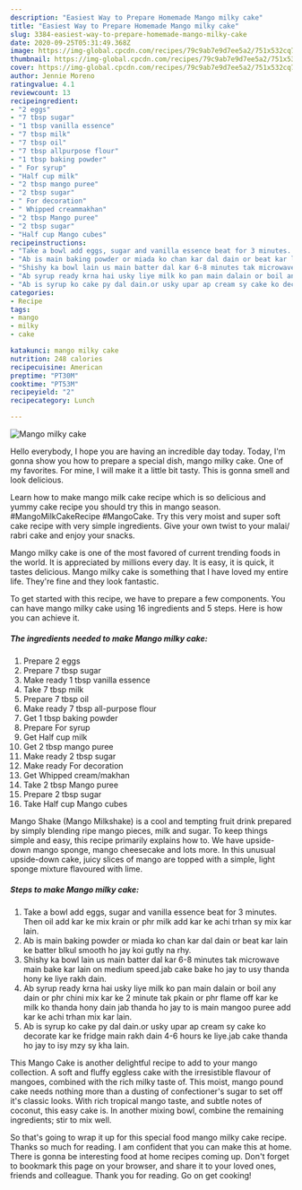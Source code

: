 ```yaml
---
description: "Easiest Way to Prepare Homemade Mango milky cake"
title: "Easiest Way to Prepare Homemade Mango milky cake"
slug: 3384-easiest-way-to-prepare-homemade-mango-milky-cake
date: 2020-09-25T05:31:49.368Z
image: https://img-global.cpcdn.com/recipes/79c9ab7e9d7ee5a2/751x532cq70/mango-milky-cake-recipe-main-photo.jpg
thumbnail: https://img-global.cpcdn.com/recipes/79c9ab7e9d7ee5a2/751x532cq70/mango-milky-cake-recipe-main-photo.jpg
cover: https://img-global.cpcdn.com/recipes/79c9ab7e9d7ee5a2/751x532cq70/mango-milky-cake-recipe-main-photo.jpg
author: Jennie Moreno
ratingvalue: 4.1
reviewcount: 13
recipeingredient:
- "2 eggs"
- "7 tbsp sugar"
- "1 tbsp vanilla essence"
- "7 tbsp milk"
- "7 tbsp oil"
- "7 tbsp allpurpose flour"
- "1 tbsp baking powder"
- " For syrup"
- "Half cup milk"
- "2 tbsp mango puree"
- "2 tbsp sugar"
- " For decoration"
- " Whipped creammakhan"
- "2 tbsp Mango puree"
- "2 tbsp sugar"
- "Half cup Mango cubes"
recipeinstructions:
- "Take a bowl add eggs, sugar and vanilla essence beat for 3 minutes. Then oil add kar ke mix krain or phr milk add kar ke achi trhan sy mix kar lain."
- "Ab is main baking powder or miada ko chan kar dal dain or beat kar lain ke batter blkul smooth ho jay koi gutly na rhy."
- "Shishy ka bowl lain us main batter dal kar 6-8 minutes tak microwave main bake kar lain on medium speed.jab cake bake ho jay to usy thanda hony ke liye rakh dain."
- "Ab syrup ready krna hai usky liye milk ko pan main dalain or boil any dain or phr chini mix kar ke 2 minute tak pkain or phr flame off kar ke milk ko thanda hony dain jab thanda ho jay to is main mangoo puree add kar ke achi trhan mix kar lain."
- "Ab is syrup ko cake py dal dain.or usky upar ap cream sy cake ko decorate kar ke fridge main rakh dain 4-6 hours ke liye.jab cake thanda ho jay to isy mzy sy kha lain."
categories:
- Recipe
tags:
- mango
- milky
- cake

katakunci: mango milky cake 
nutrition: 248 calories
recipecuisine: American
preptime: "PT30M"
cooktime: "PT53M"
recipeyield: "2"
recipecategory: Lunch

---
```



![Mango milky cake](https://img-global.cpcdn.com/recipes/79c9ab7e9d7ee5a2/751x532cq70/mango-milky-cake-recipe-main-photo.jpg)

Hello everybody, I hope you are having an incredible day today. Today, I'm gonna show you how to prepare a special dish, mango milky cake. One of my favorites. For mine, I will make it a little bit tasty. This is gonna smell and look delicious.

Learn how to make mango milk cake recipe which is so delicious and yummy cake recipe you should try this in mango season. #MangoMilkCakeRecipe #MangoCake. Try this very moist and super soft cake recipe with very simple ingredients. Give your own twist to your malai/ rabri cake and enjoy your snacks.

Mango milky cake is one of the most favored of current trending foods in the world. It is appreciated by millions every day. It is easy, it is quick, it tastes delicious. Mango milky cake is something that I have loved my entire life. They're fine and they look fantastic.


To get started with this recipe, we have to prepare a few components. You can have mango milky cake using 16 ingredients and 5 steps. Here is how you can achieve it.

<!--inarticleads1-->

##### The ingredients needed to make Mango milky cake:

1. Prepare 2 eggs
1. Prepare 7 tbsp sugar
1. Make ready 1 tbsp vanilla essence
1. Take 7 tbsp milk
1. Prepare 7 tbsp oil
1. Make ready 7 tbsp all-purpose flour
1. Get 1 tbsp baking powder
1. Prepare  For syrup
1. Get Half cup milk
1. Get 2 tbsp mango puree
1. Make ready 2 tbsp sugar
1. Make ready  For decoration
1. Get  Whipped cream/makhan
1. Take 2 tbsp Mango puree
1. Prepare 2 tbsp sugar
1. Take Half cup Mango cubes


Mango Shake (Mango Milkshake) is a cool and tempting fruit drink prepared by simply blending ripe mango pieces, milk and sugar. To keep things simple and easy, this recipe primarily explains how to. We have upside-down mango sponge, mango cheesecake and lots more. In this unusual upside-down cake, juicy slices of mango are topped with a simple, light sponge mixture flavoured with lime. 

<!--inarticleads2-->

##### Steps to make Mango milky cake:

1. Take a bowl add eggs, sugar and vanilla essence beat for 3 minutes. Then oil add kar ke mix krain or phr milk add kar ke achi trhan sy mix kar lain.
1. Ab is main baking powder or miada ko chan kar dal dain or beat kar lain ke batter blkul smooth ho jay koi gutly na rhy.
1. Shishy ka bowl lain us main batter dal kar 6-8 minutes tak microwave main bake kar lain on medium speed.jab cake bake ho jay to usy thanda hony ke liye rakh dain.
1. Ab syrup ready krna hai usky liye milk ko pan main dalain or boil any dain or phr chini mix kar ke 2 minute tak pkain or phr flame off kar ke milk ko thanda hony dain jab thanda ho jay to is main mangoo puree add kar ke achi trhan mix kar lain.
1. Ab is syrup ko cake py dal dain.or usky upar ap cream sy cake ko decorate kar ke fridge main rakh dain 4-6 hours ke liye.jab cake thanda ho jay to isy mzy sy kha lain.


This Mango Cake is another delightful recipe to add to your mango collection. A soft and fluffy eggless cake with the irresistible flavour of mangoes, combined with the rich milky taste of. This moist, mango pound cake needs nothing more than a dusting of confectioner&#39;s sugar to set off it&#39;s classic looks. With rich tropical mango taste, and subtle notes of coconut, this easy cake is. In another mixing bowl, combine the remaining ingredients; stir to mix well. 

So that's going to wrap it up for this special food mango milky cake recipe. Thanks so much for reading. I am confident that you can make this at home. There is gonna be interesting food at home recipes coming up. Don't forget to bookmark this page on your browser, and share it to your loved ones, friends and colleague. Thank you for reading. Go on get cooking!
